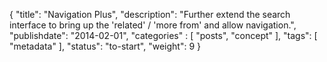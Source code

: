 {
    "title": "Navigation Plus",
    "description": "Further extend the search interface to bring up the 'related' / 'more from' and allow navigation.",
    "publishdate": "2014-02-01",
    "categories" : [
    	 "posts", "concept"
    ],
    "tags": [ "metadata" ],
    "status": "to-start",
    "weight": 9
}
